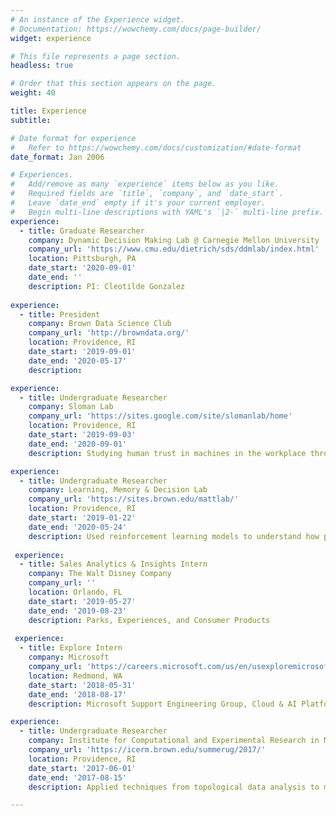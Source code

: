 ```yaml
---
# An instance of the Experience widget.
# Documentation: https://wowchemy.com/docs/page-builder/
widget: experience

# This file represents a page section.
headless: true

# Order that this section appears on the page.
weight: 40

title: Experience
subtitle:

# Date format for experience
#   Refer to https://wowchemy.com/docs/customization/#date-format
date_format: Jan 2006

# Experiences.
#   Add/remove as many `experience` items below as you like.
#   Required fields are `title`, `company`, and `date_start`.
#   Leave `date_end` empty if it's your current employer.
#   Begin multi-line descriptions with YAML's `|2-` multi-line prefix.
experience:
  - title: Graduate Researcher
    company: Dynamic Decision Making Lab @ Carnegie Mellon University
    company_url: 'https://www.cmu.edu/dietrich/sds/ddmlab/index.html'
    location: Pittsburgh, PA
    date_start: '2020-09-01'
    date_end: ''
    description: PI: Cleotilde Gonzalez
    
experience:
  - title: President
    company: Brown Data Science Club
    company_url: 'http://browndata.org/'
    location: Providence, RI
    date_start: '2019-09-01'
    date_end: '2020-05-17'
    description:

experience:    
  - title: Undergraduate Researcher
    company: Sloman Lab
    company_url: 'https://sites.google.com/site/slomanlab/home'
    location: Providence, RI
    date_start: '2019-09-03'
    date_end: '2020-09-01'
    description: Studying human trust in machines in the workplace through behavioral experimentation.

experience:
  - title: Undergraduate Researcher
    company: Learning, Memory & Decision Lab
    company_url: 'https://sites.brown.edu/mattlab/'
    location: Providence, RI
    date_start: '2019-01-22'
    date_end: '2020-05-24'
    description: Used reinforcement learning models to understand how place field remapping might be used to improve learning in dynamic environments through simulations of the multi-armed bandit task.
 
 experience:
  - title: Sales Analytics & Insights Intern
    company: The Walt Disney Company
    company_url: ''
    location: Orlando, FL
    date_start: '2019-05-27'
    date_end: '2019-08-23'
    description: Parks, Experiences, and Consumer Products
 
 experience:
  - title: Explore Intern
    company: Microsoft
    company_url: 'https://careers.microsoft.com/us/en/usexploremicrosoftprogram'
    location: Redmond, WA
    date_start: '2018-05-31'
    date_end: '2018-08-17'
    description: Microsoft Support Engineering Group, Cloud & AI Platform

experience:
  - title: Undergraduate Researcher
    company: Institute for Computational and Experimental Research in Mathematics
    company_url: 'https://icerm.brown.edu/summerug/2017/'
    location: Providence, RI
    date_start: '2017-06-01'
    date_end: '2017-08-15'
    description: Applied techniques from topological data analysis to music information retrieval.

---
```

